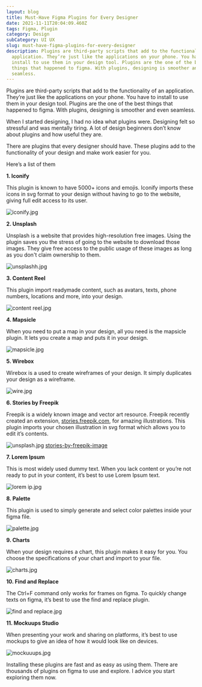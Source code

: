 ```yaml
---
layout: blog
title: Must-Have Figma Plugins for Every Designer
date: 2021-11-11T20:04:09.460Z
tags: Figma, Plugin
category: Design
subCategory: UI UX
slug: must-have-figma-plugins-for-every-designer
description: Plugins are third-party scripts that add to the functionality of an
  application. They’re just like the applications on your phone. You have to
  install to use them in your design tool. Plugins are the one of the best
  things that happened to figma. With plugins, designing is smoother and even
  seamless.
---
```

Plugins are third-party scripts that add to the functionality of an application. They’re just like the applications on your phone. You have to install to use them in your design tool. Plugins are the one of the best things that happened to figma. With plugins, designing is smoother and even seamless.

When I started designing, I had no idea what plugins were. Designing felt so stressful and was mentally tiring. A lot of design beginners don’t know about plugins and how useful they are.

There are plugins that every designer should have. These plugins add to the functionality of your design and make work easier for you.

Here’s a list of them

**1. Iconify**

This plugin is known to have 5000+ icons and emojis. Iconify imports these icons in svg format to your design without having to go to the website, giving full edit access to its user.

![iconify.jpg](https://cdn.hashnode.com/res/hashnode/image/upload/v1605295614146/y9yPUE_5Z.jpeg?auto=compress,format&format=webp)

**2. Unsplash**

Unsplash is a website that provides high-resolution free images. Using the plugin saves you the stress of going to the website to download those images. They give free access to the public usage of these images as long as you don't claim ownership to them.

![unsplashh.jpg](https://cdn.hashnode.com/res/hashnode/image/upload/v1605295639610/7b6TmrKzs.jpeg?auto=compress,format&format=webp)

**3. Content Reel**

This plugin import readymade content, such as avatars, texts, phone numbers, locations and more, into your design.

![content reel.jpg](https://cdn.hashnode.com/res/hashnode/image/upload/v1605295655412/q4zbmVrRS.jpeg?auto=compress,format&format=webp)

**4. Mapsicle**

When you need to put a map in your design, all you need is the mapsicle plugin. It lets you create a map and puts it in your design.

![mapsicle.jpg](https://cdn.hashnode.com/res/hashnode/image/upload/v1605296170918/PJQQT1JrR.jpeg?auto=compress,format&format=webp)

**5. Wirebox**

Wirebox is a used to create wireframes of your design. It simply duplicates your design as a wireframe.

![wire.jpg](https://cdn.hashnode.com/res/hashnode/image/upload/v1605296128495/O_7RxZxES.jpeg?auto=compress,format&format=webp)



**6. Stories by Freepik**

Freepik is a widely known image and vector art resource. Freepik recently created an extension, [stories.freepik.com](http://stories.freepik.com/), for amazing illustrations. This plugin imports your chosen illustration in svg format which allows you to edit it’s contents.

![unsplash.jpg](https://cdn.hashnode.com/res/hashnode/image/upload/v1605295807323/P8iOOqPar.jpeg?auto=compress,format&format=webp)
[stories-by-freepik-image](https://devlulu.xyz/must-have-figma-plugins-for-every-designer)

**7. Lorem Ipsum**

This is most widely used dummy text. When you lack content or you’re not ready to put in your content, it’s best to use Lorem Ipsum text.

![lorem ip.jpg](https://cdn.hashnode.com/res/hashnode/image/upload/v1605296026173/J-TqnaHAl.jpeg?auto=compress,format&format=webp)

**8. Palette**

This plugin is used to simply generate and select color palettes inside your figma file.

![palette.jpg](https://cdn.hashnode.com/res/hashnode/image/upload/v1605296042494/zzf1sd3hY.jpeg?auto=compress,format&format=webp)

**9. Charts**

When your design requires a chart, this plugin makes it easy for you. You choose the specifications of your chart and import to your file.

![charts.jpg](https://cdn.hashnode.com/res/hashnode/image/upload/v1605296061928/BCjpU_FTA.jpeg?auto=compress,format&format=webp)

**10. Find and Replace**

The Ctrl+F command only works for frames on figma. To quickly change texts on figma, it’s best to use the find and replace plugin.

![find and replace.jpg](https://cdn.hashnode.com/res/hashnode/image/upload/v1605296075772/LRNOrek74.jpeg?auto=compress,format&format=webp)

**11. Mockuups Studio**

When presenting your work and sharing on platforms, it’s best to use mockups to give an idea of how it would look like on devices.

![mockuuups.jpg](https://cdn.hashnode.com/res/hashnode/image/upload/v1605296106306/JdiyIFQHF.jpeg?auto=compress,format&format=webp)

Installing these plugins are fast and as easy as using them. There are thousands of plugins on figma to use and explore. I advice you start exploring them now.